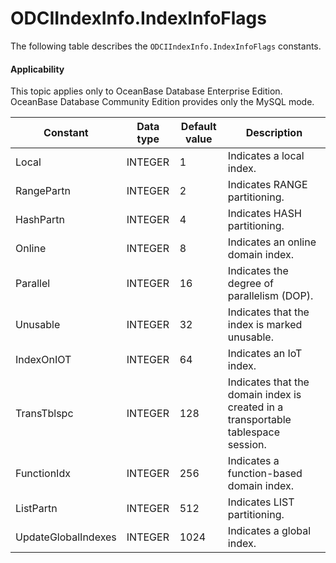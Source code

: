 ODCIIndexInfo.IndexInfoFlags
=================================================

The following table describes the `ODCIIndexInfo.IndexInfoFlags` constants.


  <main id="notice" >
    <h4>Applicability</h4>
    <p>This topic applies only to OceanBase Database Enterprise Edition. OceanBase Database Community Edition provides only the MySQL mode. </p>
  </main>


| Constant | Data type | Default value | Description |
|---------------------|---------|------|-------------------|
| Local | INTEGER | 1 | Indicates a local index. |
| RangePartn | INTEGER | 2 | Indicates RANGE partitioning. |
| HashPartn | INTEGER | 4 | Indicates HASH partitioning. |
| Online | INTEGER | 8 | Indicates an online domain index. |
| Parallel | INTEGER | 16 | Indicates the degree of parallelism (DOP). |
| Unusable | INTEGER | 32 | Indicates that the index is marked unusable. |
| IndexOnIOT | INTEGER | 64 | Indicates an IoT index. |
| TransTblspc | INTEGER | 128 | Indicates that the domain index is created in a transportable tablespace session. |
| FunctionIdx | INTEGER | 256 | Indicates a function-based domain index. |
| ListPartn | INTEGER | 512 | Indicates LIST partitioning. |
| UpdateGlobalIndexes | INTEGER | 1024 | Indicates a global index. |




